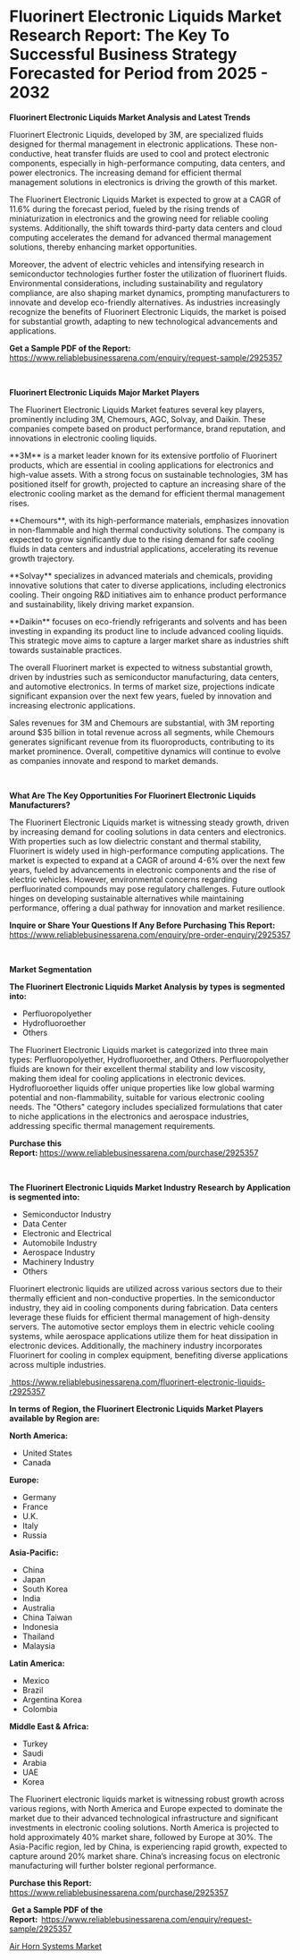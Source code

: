 <p><h1>Fluorinert Electronic Liquids Market Research Report: The Key To Successful Business Strategy Forecasted for Period from 2025 - 2032</h1></p><p><strong>Fluorinert Electronic Liquids Market Analysis and Latest Trends</strong></p>
<p><p>Fluorinert Electronic Liquids, developed by 3M, are specialized fluids designed for thermal management in electronic applications. These non-conductive, heat transfer fluids are used to cool and protect electronic components, especially in high-performance computing, data centers, and power electronics. The increasing demand for efficient thermal management solutions in electronics is driving the growth of this market.</p><p>The Fluorinert Electronic Liquids Market is expected to grow at a CAGR of 11.6% during the forecast period, fueled by the rising trends of miniaturization in electronics and the growing need for reliable cooling systems. Additionally, the shift towards third-party data centers and cloud computing accelerates the demand for advanced thermal management solutions, thereby enhancing market opportunities. </p><p>Moreover, the advent of electric vehicles and intensifying research in semiconductor technologies further foster the utilization of fluorinert fluids. Environmental considerations, including sustainability and regulatory compliance, are also shaping market dynamics, prompting manufacturers to innovate and develop eco-friendly alternatives. As industries increasingly recognize the benefits of Fluorinert Electronic Liquids, the market is poised for substantial growth, adapting to new technological advancements and applications.</p></p>
<p><strong>Get a Sample PDF of the Report:&nbsp;</strong> <a href="https://www.reliablebusinessarena.com/enquiry/request-sample/2925357?utm_campaign=2819&utm_medium=2&utm_source=Github&utm_content=ia&utm_term=12032025&utm_id=fluorinert-electronic-liquids">https://www.reliablebusinessarena.com/enquiry/request-sample/2925357</a></p>
<p>&nbsp;</p>
<p><strong>Fluorinert Electronic Liquids Major Market Players</strong></p>
<p><p>The Fluorinert Electronic Liquids Market features several key players, prominently including 3M, Chemours, AGC, Solvay, and Daikin. These companies compete based on product performance, brand reputation, and innovations in electronic cooling liquids.</p><p>**3M** is a market leader known for its extensive portfolio of Fluorinert products, which are essential in cooling applications for electronics and high-value assets. With a strong focus on sustainable technologies, 3M has positioned itself for growth, projected to capture an increasing share of the electronic cooling market as the demand for efficient thermal management rises.</p><p>**Chemours**, with its high-performance materials, emphasizes innovation in non-flammable and high thermal conductivity solutions. The company is expected to grow significantly due to the rising demand for safe cooling fluids in data centers and industrial applications, accelerating its revenue growth trajectory.</p><p>**Solvay** specializes in advanced materials and chemicals, providing innovative solutions that cater to diverse applications, including electronics cooling. Their ongoing R&D initiatives aim to enhance product performance and sustainability, likely driving market expansion.</p><p>**Daikin** focuses on eco-friendly refrigerants and solvents and has been investing in expanding its product line to include advanced cooling liquids. This strategic move aims to capture a larger market share as industries shift towards sustainable practices.</p><p>The overall Fluorinert market is expected to witness substantial growth, driven by industries such as semiconductor manufacturing, data centers, and automotive electronics. In terms of market size, projections indicate significant expansion over the next few years, fueled by innovation and increasing electronic applications.</p><p>Sales revenues for 3M and Chemours are substantial, with 3M reporting around $35 billion in total revenue across all segments, while Chemours generates significant revenue from its fluoroproducts, contributing to its market prominence. Overall, competitive dynamics will continue to evolve as companies innovate and respond to market demands.</p></p>
<p>&nbsp;</p>
<p><strong>What Are The Key Opportunities For Fluorinert Electronic Liquids Manufacturers?</strong></p>
<p><p>The Fluorinert Electronic Liquids market is witnessing steady growth, driven by increasing demand for cooling solutions in data centers and electronics. With properties such as low dielectric constant and thermal stability, Fluorinert is widely used in high-performance computing applications. The market is expected to expand at a CAGR of around 4-6% over the next few years, fueled by advancements in electronic components and the rise of electric vehicles. However, environmental concerns regarding perfluorinated compounds may pose regulatory challenges. Future outlook hinges on developing sustainable alternatives while maintaining performance, offering a dual pathway for innovation and market resilience.</p></p>
<p><strong>Inquire or Share Your Questions If Any Before Purchasing This Report:</strong> <a href="https://www.reliablebusinessarena.com/enquiry/pre-order-enquiry/2925357?utm_campaign=2819&utm_medium=2&utm_source=Github&utm_content=ia&utm_term=12032025&utm_id=fluorinert-electronic-liquids">https://www.reliablebusinessarena.com/enquiry/pre-order-enquiry/2925357</a></p>
<p>&nbsp;</p>
<p><strong>Market Segmentation</strong></p>
<p><strong>The Fluorinert Electronic Liquids Market Analysis by types is segmented into:</strong></p>
<p><ul><li>Perfluoropolyether</li><li>Hydrofluoroether</li><li>Others</li></ul></p>
<p><p>The Fluorinert Electronic Liquids market is categorized into three main types: Perfluoropolyether, Hydrofluoroether, and Others. Perfluoropolyether fluids are known for their excellent thermal stability and low viscosity, making them ideal for cooling applications in electronic devices. Hydrofluoroether liquids offer unique properties like low global warming potential and non-flammability, suitable for various electronic cooling needs. The "Others" category includes specialized formulations that cater to niche applications in the electronics and aerospace industries, addressing specific thermal management requirements.</p></p>
<p><strong>Purchase this Report:&nbsp;</strong><a href="https://www.reliablebusinessarena.com/purchase/2925357?utm_campaign=2819&utm_medium=2&utm_source=Github&utm_content=ia&utm_term=12032025&utm_id=fluorinert-electronic-liquids">https://www.reliablebusinessarena.com/purchase/2925357</a></p>
<p>&nbsp;</p>
<p><strong>The Fluorinert Electronic Liquids Market Industry Research by Application is segmented into:</strong></p>
<p><ul><li>Semiconductor Industry</li><li>Data Center</li><li>Electronic and Electrical</li><li>Automobile Industry</li><li>Aerospace Industry</li><li>Machinery Industry</li><li>Others</li></ul></p>
<p><p>Fluorinert electronic liquids are utilized across various sectors due to their thermally efficient and non-conductive properties. In the semiconductor industry, they aid in cooling components during fabrication. Data centers leverage these fluids for efficient thermal management of high-density servers. The automotive sector employs them in electric vehicle cooling systems, while aerospace applications utilize them for heat dissipation in electronic devices. Additionally, the machinery industry incorporates Fluorinert for cooling in complex equipment, benefiting diverse applications across multiple industries.</p></p>
<p><a href="https://www.reliablebusinessarena.com/fluorinert-electronic-liquids-r2925357?utm_campaign=2819&utm_medium=2&utm_source=Github&utm_content=ia&utm_term=12032025&utm_id=fluorinert-electronic-liquids">&nbsp;https://www.reliablebusinessarena.com/fluorinert-electronic-liquids-r2925357</a></p>
<p><strong>In terms of Region, the Fluorinert Electronic Liquids Market Players available by Region are:</strong></p>
<p>
    <p> <strong> North America: </strong>
        <ul>
            <li>United States</li>
            <li>Canada</li>
        </ul>
        </p> 
    <p> <strong> Europe: </strong>
        <ul>
            <li>Germany</li>
            <li>France</li>
            <li>U.K.</li>
            <li>Italy</li>
            <li>Russia</li>
        </ul>
        </p> 
    <p> <strong> Asia-Pacific: </strong>
        <ul>
            <li>China</li>
            <li>Japan</li>
            <li>South Korea</li>
            <li>India</li>
            <li>Australia</li>
            <li>China Taiwan</li>
            <li>Indonesia</li>
            <li>Thailand</li>
            <li>Malaysia</li>
        </ul>
        </p> 
    <p> <strong> Latin America: </strong>
        <ul>
            <li>Mexico</li>
            <li>Brazil</li>
            <li>Argentina Korea</li>
            <li>Colombia</li>
        </ul>
        </p> 
    <p> <strong> Middle East & Africa: </strong>
        <ul>
            <li>Turkey</li>
            <li>Saudi</li>
            <li>Arabia</li>
            <li>UAE</li>
            <li>Korea</li>
        </ul>
    </p>
    </p>
<p><p>The Fluorinert electronic liquids market is witnessing robust growth across various regions, with North America and Europe expected to dominate the market due to their advanced technological infrastructure and significant investments in electronic cooling solutions. North America is projected to hold approximately 40% market share, followed by Europe at 30%. The Asia-Pacific region, led by China, is experiencing rapid growth, expected to capture around 20% market share. China’s increasing focus on electronic manufacturing will further bolster regional performance.</p></p>
<p><strong>Purchase this Report: </strong><a href="https://www.reliablebusinessarena.com/purchase/2925357?utm_campaign=2819&utm_medium=2&utm_source=Github&utm_content=ia&utm_term=12032025&utm_id=fluorinert-electronic-liquids">https://www.reliablebusinessarena.com/purchase/2925357</a></p>
<p>&nbsp;<strong>Get a Sample PDF of the Report:&nbsp;&nbsp;</strong><a href="https://www.reliablebusinessarena.com/enquiry/request-sample/2925357?utm_campaign=2819&utm_medium=2&utm_source=Github&utm_content=ia&utm_term=12032025&utm_id=fluorinert-electronic-liquids">https://www.reliablebusinessarena.com/enquiry/request-sample/2925357</a></p>
<p><strong></strong></p>
<p><p><a href="https://github.com/dolorespeddico90/Market-Research-Report-List-1/blob/main/air-horn-systems-market.md?utm_campaign=2819&utm_medium=2&utm_source=Github&utm_content=ia&utm_term=12032025&utm_id=fluorinert-electronic-liquids">Air Horn Systems Market</a></p></p>
